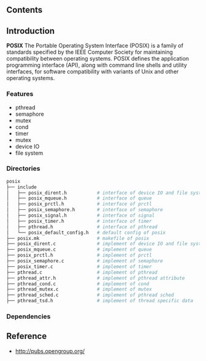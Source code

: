 ## Contents

## Introduction
**POSIX** The Portable Operating System Interface (POSIX) is a family of standards specified by the IEEE Computer Society for maintaining compatibility between operating systems. POSIX defines the application programming interface (API), along with command line shells and utility interfaces, for software compatibility with variants of Unix and other operating systems.

### Features
- pthread
- semaphore
- mutex
- cond
- timer
- mutex
- device IO
- file system

### Directories

```sh
posix
├── include
│   ├── posix_dirent.h           # interface of device IO and file system
│   ├── posix_mqueue.h           # interface of queue 
│   ├── posix_prctl.h            # interface of prctl
│   ├── posix_semaphore.h        # interface of semaphore
│   ├── posix_signal.h           # interface of signal
│   ├── posix_timer.h            # interface of timer
│   ├── pthread.h                # interface of pthread
│   └── posix_default_config.h   # default config of posix
├── posix.mk                     # makefile of posix
├── posix_dirent.c               # implement of device IO and file system
├── posix_mqueue.c               # implement of queue
├── posix_prctl.h                # implement of prctl
├── posix_semaphore.c            # implement of semaphore
├── posix_timer.c                # implement of timer
├── pthread.c                    # implement of pthread
├── pthread_attr.h               # implement of pthread attribute
├── pthread_cond.c               # implement of cond
├── pthread_mutex.c              # implement of mutex
├── pthread_sched.c              # implement of pthread sched
├── pthread_tsd.h                # implement of thread specific data
```

### Dependencies

## Reference
- http://pubs.opengroup.org/
